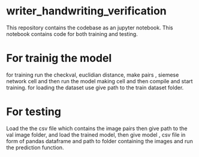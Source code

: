 # writer_handwriting_verification

This repository contains the codebase as an jupyter notebook.
This notebook contains code for both training and testing.
# For trainig the model
for training run the checkval, euclidian distance, make pairs , siemese network cell and then run the model making cell and then compile and start training.
for loading the dataset use give path to the train dataset folder.

# For testing
Load the the csv file which contains the image pairs
then give path to the val image folder, and load the trained model,
then give model , csv file in form of pandas dataframe and path to folder containing the images and run the prediction function.
